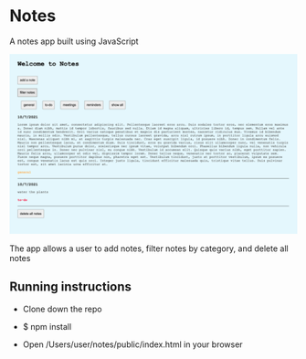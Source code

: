 # Notes

A notes app built using JavaScript

![A sample notes page with lorem ipsum text under the general tag and water plants under the to-do tag](/public/css/notes.png?raw=true)

The app allows a user to add notes, filter notes by category, and delete all notes

## Running instructions

- Clone down the repo

- $ npm install

- Open /Users/user/notes/public/index.html in your browser


